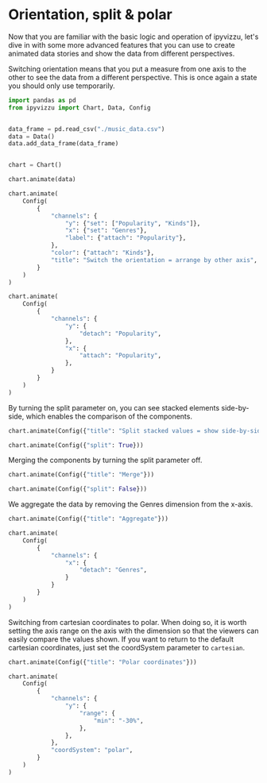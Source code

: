 # Orientation, split & polar

Now that you are familiar with the basic logic and operation of ipyvizzu, let's
dive in with some more advanced features that you can use to create animated
data stories and show the data from different perspectives.

Switching orientation means that you put a measure from one axis to the other to
see the data from a different perspective. This is once again a state you should
only use temporarily.

<div id="tutorial_01"></div>

```python
import pandas as pd
from ipyvizzu import Chart, Data, Config


data_frame = pd.read_csv("./music_data.csv")
data = Data()
data.add_data_frame(data_frame)


chart = Chart()

chart.animate(data)

chart.animate(
    Config(
        {
            "channels": {
                "y": {"set": ["Popularity", "Kinds"]},
                "x": {"set": "Genres"},
                "label": {"attach": "Popularity"},
            },
            "color": {"attach": "Kinds"},
            "title": "Switch the orientation = arrange by other axis",
        }
    )
)

chart.animate(
    Config(
        {
            "channels": {
                "y": {
                    "detach": "Popularity",
                },
                "x": {
                    "attach": "Popularity",
                },
            }
        }
    )
)
```

By turning the split parameter on, you can see stacked elements side-by-side,
which enables the comparison of the components.

<div id="tutorial_02"></div>

```python
chart.animate(Config({"title": "Split stacked values = show side-by-side"}))

chart.animate(Config({"split": True}))
```

Merging the components by turning the split parameter off.

<div id="tutorial_03"></div>

```python
chart.animate(Config({"title": "Merge"}))

chart.animate(Config({"split": False}))
```

We aggregate the data by removing the Genres dimension from the x-axis.

<div id="tutorial_04"></div>

```python
chart.animate(Config({"title": "Aggregate"}))

chart.animate(
    Config(
        {
            "channels": {
                "x": {
                    "detach": "Genres",
                }
            }
        }
    )
)
```

Switching from cartesian coordinates to polar. When doing so, it is worth
setting the axis range on the axis with the dimension so that the viewers can
easily compare the values shown. If you want to return to the default cartesian
coordinates, just set the coordSystem parameter to `cartesian`.

<div id="tutorial_05"></div>

```python
chart.animate(Config({"title": "Polar coordinates"}))

chart.animate(
    Config(
        {
            "channels": {
                "y": {
                    "range": {
                        "min": "-30%",
                    },
                },
            },
            "coordSystem": "polar",
        }
    )
)
```

<script src="./orientation_split_polar.js"></script>
